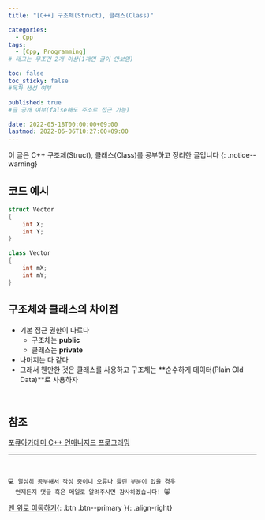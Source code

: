 ```yaml
---
title: "[C++] 구조체(Struct), 클래스(Class)" 

categories:
  - Cpp
tags:
  - [Cpp, Programming]
# 태그는 무조건 2개 이상(1개면 글이 안보임)

toc: false
toc_sticky: false
#목차 생성 여부

published: true
#글 공개 여부(false해도 주소로 접근 가능)

date: 2022-05-18T00:00:00+09:00
lastmod: 2022-06-06T10:27:00+09:00
---
```


이 글은 C++ 구조체(Struct), 클래스(Class)를 공부하고 정리한 글입니다
{: .notice--warning}

## 코드 예시
```cpp
struct Vector
{
    int X;
    int Y;
}

class Vector
{
    int mX;
    int mY;
}
```

## 구조체와 클래스의 차이점
- 기본 접근 권한이 다르다
  - 구조체는 **public**
  - 클래스는 **private**
- 나머지는 다 같다
- 그래서 웬만한 것은 클래스를 사용하고 구조체는 **순수하게 데이터(Plain Old Data)**로 사용하자

<br>

## 참조
[포큐아카데미 C++ 언매니지드 프로그래밍](https://pocu-ko.teachable.com/p/comp3200)

***
<br>

    💻 열심히 공부해서 작성 중이니 오류나 틀린 부분이 있을 경우 
      언제든지 댓글 혹은 메일로 알려주시면 감사하겠습니다! 😸

[맨 위로 이동하기](#){: .btn .btn--primary }{: .align-right}